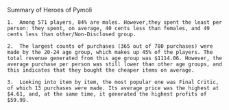 Summary of Heroes of Pymoli

	1.	Among 571 players, 84% are males. However,they spent the least per person: they spent, on average, 40 cents less than females, and 49 cents less than other/Non-Disclosed group.

	2.	The largest counts of purchases (365 out of 780 purchases) were made by the 20-24 age group, which makes up 45% of the players. The total revenue generated from this age group was $1114.06. However, the average purchase per person was still lower than other age groups, and this indicates that they bought the cheaper items on average.

	3.	Looking into item by item, the most popular one was Final Critic, of which 13 purchases were made. Its average price was the highest at $4.61, and, at the same time, it generated the highest profits of $59.99.
